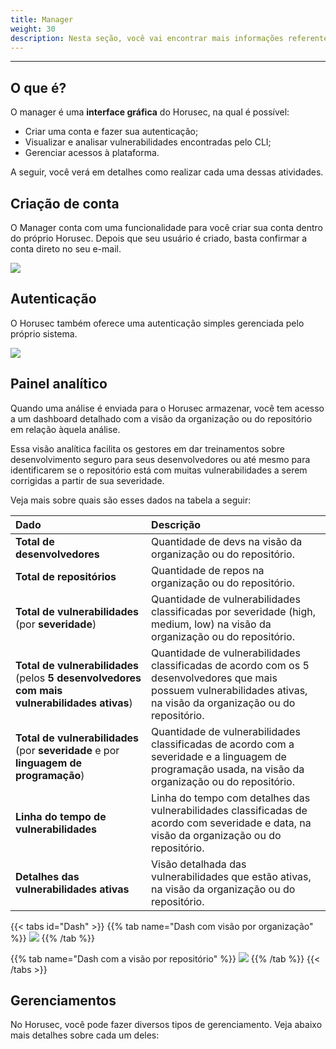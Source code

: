 ```yaml
---
title: Manager
weight: 30
description: Nesta seção, você vai encontrar mais informações referentes ao Manager do Horusec.
---
```


---

## O que é?

O manager é uma **interface gráfica** do Horusec, na qual é possível:

* Criar uma conta e fazer sua autenticação; 
* Visualizar e analisar vulnerabilidades encontradas pelo CLI;
* Gerenciar acessos à plataforma. 

A seguir, você verá em detalhes como realizar cada uma dessas atividades.

## Criação de conta

O Manager conta com uma funcionalidade para você criar sua conta dentro do próprio Horusec. Depois que seu usuário é criado, basta confirmar a conta direto no seu e-mail. 

![](/docs/ptbr/references/manager/introduction/1.png)

## Autenticação

O Horusec também oferece uma autenticação simples gerenciada pelo próprio sistema.

![](/docs/ptbr/references/manager/introduction/2.png)

## Painel analítico

Quando uma análise é enviada para o Horusec armazenar, você tem acesso a um dashboard detalhado com a visão da organização ou do repositório em relação àquela análise. 

Essa visão analítica facilita os gestores em dar treinamentos sobre desenvolvimento seguro para seus desenvolvedores ou até mesmo para identificarem se o repositório está com muitas vulnerabilidades a serem corrigidas a partir de sua severidade.

Veja mais sobre quais são esses dados na tabela a seguir:

| Dado | Descrição |
| :--- | :--- |
| **Total de desenvolvedores** | Quantidade de devs na visão da organização ou do repositório. |
| **Total de repositórios** | Quantidade de repos na organização ou do repositório. |
| **Total de vulnerabilidades**  \(por **severidade**\) | Quantidade de vulnerabilidades classificadas por severidade \(high, medium, low\) na visão da organização ou do repositório. |
| **Total de vulnerabilidades**  \(pelos **5 desenvolvedores com mais vulnerabilidades ativas**\) | Quantidade de vulnerabilidades classificadas de acordo com os 5 desenvolvedores que mais possuem vulnerabilidades ativas, na visão da organização ou do repositório. |
| **Total de vulnerabilidades** \(por **severidade** e por **linguagem de programação**\) | Quantidade de vulnerabilidades classificadas de acordo com a severidade e a linguagem de programação usada, na visão da organização ou do repositório. |
| **Linha do tempo de vulnerabilidades** | Linha do tempo com detalhes das vulnerabilidades classificadas de acordo com severidade e data, na visão da organização ou do repositório. |
| **Detalhes das vulnerabilidades ativas**  | Visão detalhada das vulnerabilidades que estão ativas, na visão da organização ou do repositório.  |

{{< tabs id="Dash" >}}
{{% tab name="Dash com visão por organização" %}}
![](/docs/ptbr/references/manager/introduction/3.gif)
{{% /tab %}}

{{% tab name="Dash com a visão por repositório" %}}
![](/docs/ptbr/references/manager/introduction/4.gif)
{{% /tab %}}
{{< /tabs >}}

## Gerenciamentos

No Horusec, você pode fazer diversos tipos de gerenciamento. Veja abaixo mais detalhes sobre cada um deles:
